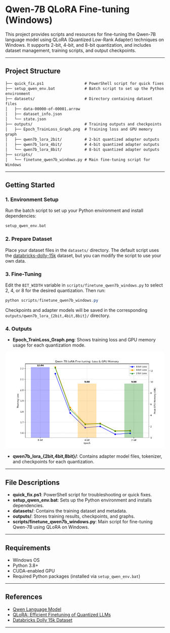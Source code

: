 # Qwen-7B QLoRA Fine-tuning (Windows)

This project provides scripts and resources for fine-tuning the Qwen-7B language model using QLoRA (Quantized Low-Rank Adapter) techniques on Windows. It supports 2-bit, 4-bit, and 8-bit quantization, and includes dataset management, training scripts, and output checkpoints.

---

## Project Structure

```
├── quick_fix.ps1                  # PowerShell script for quick fixes
├── setup_qwen_env.bat             # Batch script to set up the Python environment
├── datasets/                      # Directory containing dataset files
│   ├── data-00000-of-00001.arrow
│   ├── dataset_info.json
│   └── state.json
├── outputs/                       # Training outputs and checkpoints
│   ├── Epoch_TrainLoss_Graph.png  # Training loss and GPU memory graph
│   ├── qwen7b_lora_2bit/          # 2-bit quantized adapter outputs
│   ├── qwen7b_lora_4bit/          # 4-bit quantized adapter outputs
│   └── qwen7b_lora_8bit/          # 8-bit quantized adapter outputs
├── scripts/
│   └── finetune_qwen7b_windows.py # Main fine-tuning script for Windows
```

---

## Getting Started

### 1. Environment Setup

Run the batch script to set up your Python environment and install dependencies:

```bat
setup_qwen_env.bat
```

### 2. Prepare Dataset

Place your dataset files in the `datasets/` directory. The default script uses the [databricks-dolly-15k](https://huggingface.co/datasets/databricks/databricks-dolly-15k) dataset, but you can modify the script to use your own data.

### 3. Fine-Tuning

Edit the `BIT_WIDTH` variable in `scripts/finetune_qwen7b_windows.py` to select 2, 4, or 8 for the desired quantization. Then run:

```powershell
python scripts/finetune_qwen7b_windows.py
```

Checkpoints and adapter models will be saved in the corresponding `outputs/qwen7b_lora_{2bit,4bit,8bit}/` directory.

### 4. Outputs

- **Epoch_TrainLoss_Graph.png**: Shows training loss and GPU memory usage for each quantization mode.

![Training Loss and GPU Memory](outputs/Epoch_TrainLoss_Graph.png)

- **qwen7b_lora_{2bit,4bit,8bit}/**: Contains adapter model files, tokenizer, and checkpoints for each quantization.

---

## File Descriptions

- **quick_fix.ps1**: PowerShell script for troubleshooting or quick fixes.
- **setup_qwen_env.bat**: Sets up the Python environment and installs dependencies.
- **datasets/**: Contains the training dataset and metadata.
- **outputs/**: Stores training results, checkpoints, and graphs.
- **scripts/finetune_qwen7b_windows.py**: Main script for fine-tuning Qwen-7B using QLoRA on Windows.

---

## Requirements

- Windows OS
- Python 3.8+
- CUDA-enabled GPU
- Required Python packages (installed via `setup_qwen_env.bat`)

---

## References

- [Qwen Language Model](https://github.com/QwenLM/Qwen)
- [QLoRA: Efficient Finetuning of Quantized LLMs](https://arxiv.org/abs/2305.14314)
- [Databricks Dolly 15k Dataset](https://huggingface.co/datasets/databricks/databricks-dolly-15k)

---

